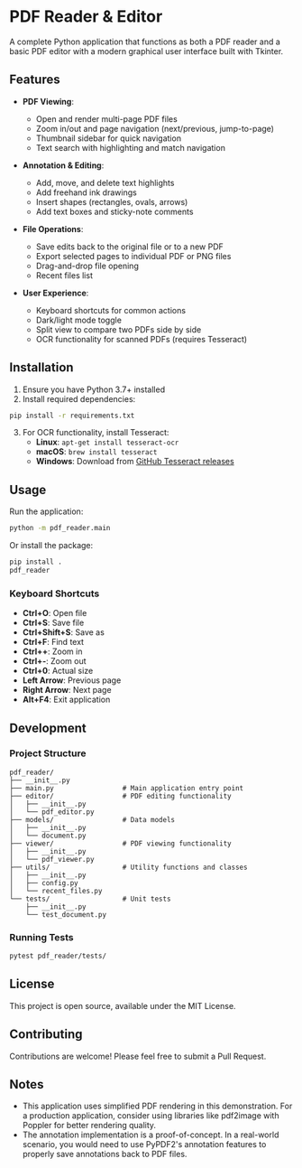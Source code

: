 # PDF Reader & Editor

A complete Python application that functions as both a PDF reader and a basic PDF editor with a modern graphical user interface built with Tkinter.

## Features

- **PDF Viewing**:
  - Open and render multi-page PDF files
  - Zoom in/out and page navigation (next/previous, jump-to-page)
  - Thumbnail sidebar for quick navigation
  - Text search with highlighting and match navigation

- **Annotation & Editing**:
  - Add, move, and delete text highlights
  - Add freehand ink drawings
  - Insert shapes (rectangles, ovals, arrows)
  - Add text boxes and sticky-note comments

- **File Operations**:
  - Save edits back to the original file or to a new PDF
  - Export selected pages to individual PDF or PNG files
  - Drag-and-drop file opening
  - Recent files list

- **User Experience**:
  - Keyboard shortcuts for common actions
  - Dark/light mode toggle
  - Split view to compare two PDFs side by side
  - OCR functionality for scanned PDFs (requires Tesseract)

## Installation

1. Ensure you have Python 3.7+ installed
2. Install required dependencies:

```bash
pip install -r requirements.txt
```

3. For OCR functionality, install Tesseract:
   - **Linux**: `apt-get install tesseract-ocr`
   - **macOS**: `brew install tesseract`
   - **Windows**: Download from [GitHub Tesseract releases](https://github.com/UB-Mannheim/tesseract/wiki)

## Usage

Run the application:

```bash
python -m pdf_reader.main
```

Or install the package:

```bash
pip install .
pdf_reader
```

### Keyboard Shortcuts

- **Ctrl+O**: Open file
- **Ctrl+S**: Save file
- **Ctrl+Shift+S**: Save as
- **Ctrl+F**: Find text
- **Ctrl++**: Zoom in
- **Ctrl+-**: Zoom out
- **Ctrl+0**: Actual size
- **Left Arrow**: Previous page
- **Right Arrow**: Next page
- **Alt+F4**: Exit application

## Development

### Project Structure

```
pdf_reader/
├── __init__.py
├── main.py                 # Main application entry point
├── editor/                 # PDF editing functionality
│   ├── __init__.py
│   └── pdf_editor.py
├── models/                 # Data models
│   ├── __init__.py  
│   └── document.py
├── viewer/                 # PDF viewing functionality
│   ├── __init__.py
│   └── pdf_viewer.py
├── utils/                  # Utility functions and classes
│   ├── __init__.py
│   ├── config.py
│   └── recent_files.py
└── tests/                  # Unit tests
    ├── __init__.py
    └── test_document.py
```

### Running Tests

```bash
pytest pdf_reader/tests/
```

## License

This project is open source, available under the MIT License.

## Contributing

Contributions are welcome! Please feel free to submit a Pull Request.

## Notes

- This application uses simplified PDF rendering in this demonstration. For a production application, consider using libraries like pdf2image with Poppler for better rendering quality.
- The annotation implementation is a proof-of-concept. In a real-world scenario, you would need to use PyPDF2's annotation features to properly save annotations back to PDF files.